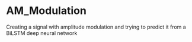 # AM_Modulation
 Creating a signal with amplitude modulation and trying to predict it from a BiLSTM deep neural network 
